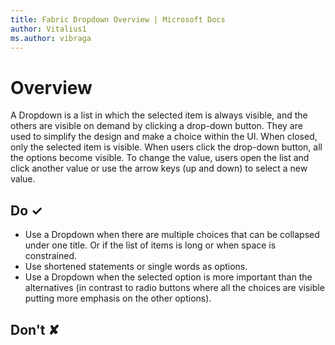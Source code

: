 ```yaml
---
title: Fabric Dropdown Overview | Microsoft Docs
author: Vitalius1
ms.author: vibraga
---
```


# Overview
A Dropdown is a list in which the selected item is always visible, and the others are visible on demand by clicking a drop-down button. They are used to simplify the design and make a choice within the UI. When closed, only the selected item is visible. When users click the drop-down button, all the options become visible. To change the value, users open the list and click another value or use the arrow keys (up and down) to select a new value.


## Do &#10003;
- Use a Dropdown when there are multiple choices that can be collapsed under one title. Or if the list of items is long or when space is constrained.
- Use shortened statements or single words as options.
- Use a Dropdown when the selected option is more important than the alternatives (in contrast to radio buttons where all the choices are visible putting more emphasis on the other options).


## Don't &#10008;
<!-- Add don'ts here -->